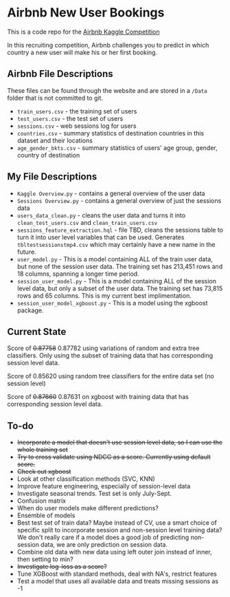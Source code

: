 # Airbnb New User Bookings

This is a code repo for the [Airbnb Kaggle Competition](https://www.kaggle.com/c/airbnb-recruiting-new-user-bookings)

In this recruiting competition, Airbnb challenges you to predict in which country a new user will make his or her first booking.

## Airbnb File Descriptions

These files can be found through the website and are stored in a `/Data` folder that is not committed to git.

* `train_users.csv` - the training set of users
* `test_users.csv` - the test set of users
* `sessions.csv` - web sessions log for users
* `countries.csv` - summary statistics of destination countries in this dataset and their locations
* `age_gender_bkts.csv` - summary statistics of users' age group, gender, country of destination

## My File Descriptions

* `Kaggle Overview.py` - contains a general overview of the user data
* `Sessions Overview.py` - contains a general overview of just the sessions data
* `users_data_clean.py` - cleans the user data and turns it into `clean_test_users.csv` and `clean_train_users.csv`
* `sessions_feature_extraction.hql` - file TBD, cleans the sessions table to turn it into user level variables that can be used.  Generates `tbltestsessionstmp4.csv` which may certainly have a new name in the future.
* `user_model.py` - This is a model containing ALL of the train user data, but none of the session user data.  The training set has 213,451 rows and 18 columns, spanning a longer time period.
* `session_user_model.py` - This is a model containing ALL of the session level data, but only a subset of the user data.  The training set has 73,815 rows and 65 columns.  This is my current best implimentation.
* `session_user_model_xgboost.py` - This is a model using the xgboost package.

## Current State

Score of ~~0.87758~~ 0.87782 using variations of random and extra tree classifiers.
Only using the subset of training data that has corresponding session level data.

Score of 0.85620 using random tree classifiers for the entire data set (no session level)

Score of ~~0.87660~~ 0.87631 on xgboost with training data that has corresponding session level data.

## To-do

* ~~Incorporate a model that doesn't use session level data, so I can use the whole training set~~
* ~~Try to cross validate using NDCG as a score.  Currently using default score.~~
* ~~Check out xgboost~~
* Look at other classification methods (SVC, KNN)
* Improve feature engineering, especially of session-level data
* Investigate seasonal trends.  Test set is only July-Sept.
* Confusion matrix
* When do user models make different predictions?
* Ensemble of models
* Best test set of train data?  Maybe instead of CV, use a smart choice of specific split to incorporate session and non-session level training data?  
We don't really care if a model does a good job of predicting non-session data, we are only prediction on session data.
* Combine old data with new data using left outer join instead of inner, then setting to min?
* ~~Investigate log-loss as a score?~~
* Tune XGBoost with standard methods, deal with NA's, restrict features
* Test a model that uses all available data and treats missing sessions as -1
